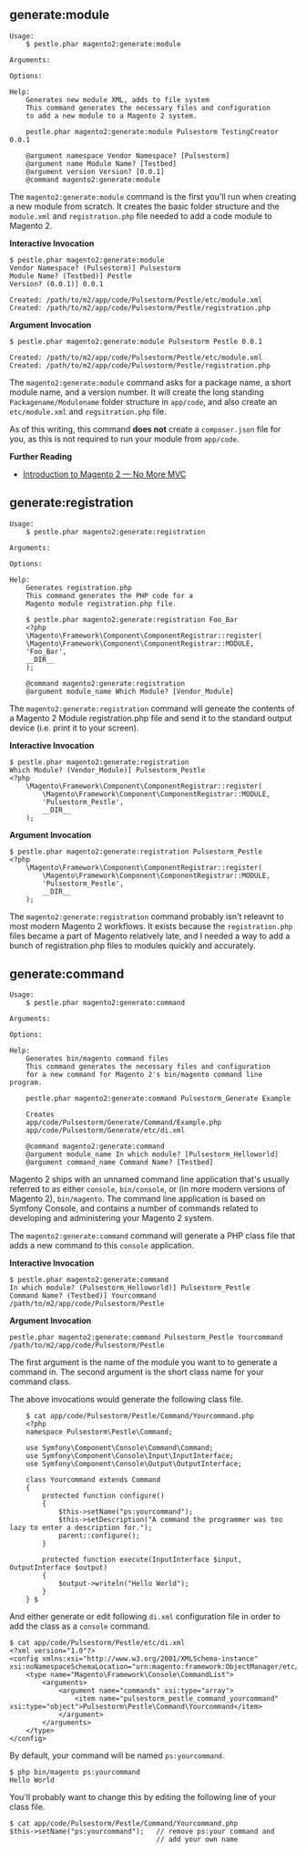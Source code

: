 ## generate:module

    Usage:
        $ pestle.phar magento2:generate:module

    Arguments:

    Options:

    Help:
        Generates new module XML, adds to file system
        This command generates the necessary files and configuration
        to add a new module to a Magento 2 system.

        pestle.phar magento2:generate:module Pulsestorm TestingCreator 0.0.1

        @argument namespace Vendor Namespace? [Pulsestorm]
        @argument name Module Name? [Testbed]
        @argument version Version? [0.0.1]
        @command magento2:generate:module

The `magento2:generate:module` command is the first you'll run when creating a new module from scratch.  It creates the basic folder structure and the `module.xml` and `registration.php` file needed to add a code module to Magento 2.

**Interactive Invocation**

    $ pestle.phar magento2:generate:module
    Vendor Namespace? (Pulsestorm)] Pulsestorm
    Module Name? (Testbed)] Pestle
    Version? (0.0.1)] 0.0.1

    Created: /path/to/m2/app/code/Pulsestorm/Pestle/etc/module.xml
    Created: /path/to/m2/app/code/Pulsestorm/Pestle/registration.php

**Argument Invocation**

    $ pestle.phar magento2:generate:module Pulsestorm Pestle 0.0.1

    Created: /path/to/m2/app/code/Pulsestorm/Pestle/etc/module.xml
    Created: /path/to/m2/app/code/Pulsestorm/Pestle/registration.php

The `magento2:generate:module` command asks for a package name, a short module name, and a version number.  It will create the long standing `Packagename/Modulename` folder structure in `app/code`, and also create an `etc/module.xml` and `regsitration.php` file.

As of this writing, this command **does not** create a `composer.json` file for you, as this is not required to run your module from `app/code`.

**Further Reading**

- [Introduction to Magento 2 — No More MVC](https://alanstorm.com/magento_2_mvvm_mvc/)

## generate:registration

    Usage:
        $ pestle.phar magento2:generate:registration

    Arguments:

    Options:

    Help:
        Generates registration.php
        This command generates the PHP code for a
        Magento module registration.php file.

        $ pestle.phar magento2:generate:registration Foo_Bar
        <?php
        \Magento\Framework\Component\ComponentRegistrar::register(
        \Magento\Framework\Component\ComponentRegistrar::MODULE,
        'Foo_Bar',
        __DIR__
        );

        @command magento2:generate:registration
        @argument module_name Which Module? [Vendor_Module]

The `magento2:generate:registration` command will geneate the contents of a Magento 2 Module registration.php file and send it to the standard output device (i.e. print it to your screen).

**Interactive Invocation**

    $ pestle.phar magento2:generate:registration
    Which Module? (Vendor_Module)] Pulsestorm_Pestle
    <?php
        \Magento\Framework\Component\ComponentRegistrar::register(
            \Magento\Framework\Component\ComponentRegistrar::MODULE,
            'Pulsestorm_Pestle',
            __DIR__
        );

**Argument Invocation**

    $ pestle.phar magento2:generate:registration Pulsestorm_Pestle
    <?php
        \Magento\Framework\Component\ComponentRegistrar::register(
            \Magento\Framework\Component\ComponentRegistrar::MODULE,
            'Pulsestorm_Pestle',
            __DIR__
        );

The `magento2:generate:registration` command probably isn't releavnt to most modern Magento 2 workflows.  It exists because the `registration.php` files became a part of Magento relatively late, and I needed a way to add a bunch of registration.php files to modules quickly and accurately.

## generate:command

    Usage:
        $ pestle.phar magento2:generate:command

    Arguments:

    Options:

    Help:
        Generates bin/magento command files
        This command generates the necessary files and configuration
        for a new command for Magento 2's bin/magento command line program.

        pestle.phar magento2:generate:command Pulsestorm_Generate Example

        Creates
        app/code/Pulsestorm/Generate/Command/Example.php
        app/code/Pulsestorm/Generate/etc/di.xml

        @command magento2:generate:command
        @argument module_name In which module? [Pulsestorm_Helloworld]
        @argument command_name Command Name? [Testbed]

Magento 2 ships with an unnamed command line application that's usually referred to as either `console`, `bin/console`, or (in more modern versions of Magento 2), `bin/magento`.  The command line application is based on Symfony Console, and contains a number of commands related to developing and administering your Magento 2 system.

The `magento2:generate:command` command will generate a PHP class file that adds a new command to this `console` application.

**Interactive Invocation**

```
$ pestle.phar magento2:generate:command
In which module? (Pulsestorm_Helloworld)] Pulsestorm_Pestle
Command Name? (Testbed)] Yourcommand
/path/to/m2/app/code/Pulsestorm/Pestle
```

**Argument Invocation**

```
pestle.phar magento2:generate:command Pulsestorm_Pestle Yourcommand
/path/to/m2/app/code/Pulsestorm/Pestle
```

The first argument is the name of the module you want to to generate a command in.  The second argument is the short class name for your command class.

The above invocations would generate the following class file.

```
    $ cat app/code/Pulsestorm/Pestle/Command/Yourcommand.php
    <?php
    namespace Pulsestorm\Pestle\Command;

    use Symfony\Component\Console\Command\Command;
    use Symfony\Component\Console\Input\InputInterface;
    use Symfony\Component\Console\Output\OutputInterface;

    class Yourcommand extends Command
    {
        protected function configure()
        {
            $this->setName("ps:yourcommand");
            $this->setDescription("A command the programmer was too lazy to enter a description for.");
            parent::configure();
        }

        protected function execute(InputInterface $input, OutputInterface $output)
        {
            $output->writeln("Hello World");
        }
    } $
```

And either generate or edit following `di.xml` configuration file in order to add the class as a `console` command.

    $ cat app/code/Pulsestorm/Pestle/etc/di.xml
    <?xml version="1.0"?>
    <config xmlns:xsi="http://www.w3.org/2001/XMLSchema-instance" xsi:noNamespaceSchemaLocation="urn:magento:framework:ObjectManager/etc/config.xsd">
        <type name="Magento\Framework\Console\CommandList">
            <arguments>
                <argument name="commands" xsi:type="array">
                    <item name="pulsestorm_pestle_command_yourcommand" xsi:type="object">Pulsestorm\Pestle\Command\Yourcommand</item>
                </argument>
            </arguments>
        </type>
    </config>

By default, your command will be named `ps:yourcommand`.

    $ php bin/magento ps:yourcommand
    Hello World

You'll probably want to change this by editing the following line of your class file.

    $ cat app/code/Pulsestorm/Pestle/Command/Yourcommand.php
    $this->setName("ps:yourcommand");   // remove ps:your command and
                                        // add your own name
